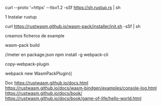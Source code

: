 curl --proto '=https' --tlsv1.2 -sSf https://sh.rustup.rs | sh

1 Instalar rustup


curl https://rustwasm.github.io/wasm-pack/installer/init.sh -sSf | sh

creamos ficheros de example

wasm-pack build

//meter en package.json
npm install -g webpack-cli

copy-webpack-plugin

webpack new WasmPackPlugin({

Doc
https://rustwasm.github.io/docs.html
https://rustwasm.github.io/docs/wasm-bindgen/examples/console-log.html
https://rustwasm.github.io/docs/book/
https://rustwasm.github.io/docs/book/game-of-life/hello-world.html